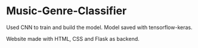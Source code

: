 # Music-Genre-Classifier

Used CNN to train and build the model. Model saved with tensorflow-keras.

Website made with HTML, CSS and Flask as backend.
